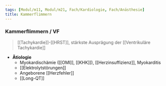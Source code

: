 ```yaml
---
tags: [Modul/m11, Modul/m21, Fach/Kardiologie, Fach/Anästhesie]
title: Kammerflimmern
---
```

### Kammerflimmern / VF
> [[Tachykardie]]-[[HRST]], stärkste Ausprägung der [[Ventrikuläre Tachykardie]]
- **Ätiologie**
	- Myokardischämie ([[OMI]], [[KHK]]), [[Herzinsuffizienz]], Myokarditis
	- [[Elektrolytstörungen]]
	- Angeborene [[Herzfehler]]
	- [[Long-QT]]